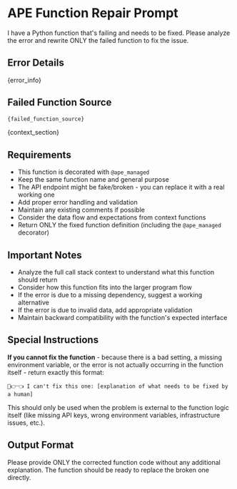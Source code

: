# APE Function Repair Prompt

I have a Python function that's failing and needs to be fixed. Please analyze the error and rewrite ONLY the failed function to fix the issue.

## Error Details
{error_info}

## Failed Function Source
```python
{failed_function_source}
```

{context_section}

## Requirements

- This function is decorated with `@ape_managed`
- Keep the same function name and general purpose  
- The API endpoint might be fake/broken - you can replace it with a real working one
- Add proper error handling and validation
- Maintain any existing comments if possible
- Consider the data flow and expectations from context functions
- Return ONLY the fixed function definition (including the `@ape_managed` decorator)

## Important Notes

- Analyze the full call stack context to understand what this function should return
- Consider how this function fits into the larger program flow
- If the error is due to a missing dependency, suggest a working alternative
- If the error is due to invalid data, add appropriate validation
- Maintain backward compatibility with the function's expected interface

## Special Instructions

**If you cannot fix the function** - because there is a bad setting, a missing environment variable, or the error is not actually occurring in the function itself - return exactly this format:

`🥹👉👈 I can't fix this one: [explanation of what needs to be fixed by a human]`

This should only be used when the problem is external to the function logic itself (like missing API keys, wrong environment variables, infrastructure issues, etc.).

## Output Format

Please provide ONLY the corrected function code without any additional explanation. The function should be ready to replace the broken one directly.
